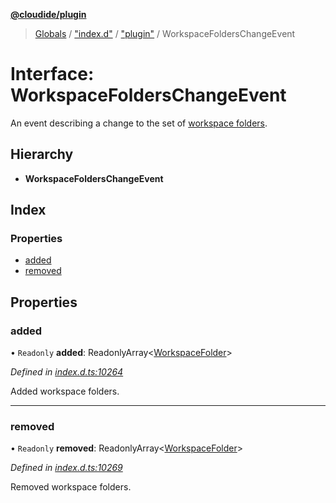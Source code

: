 **[@cloudide/plugin](../README.md)**

> [Globals](../README.md) / ["index.d"](../modules/_index_d_.md) / ["plugin"](../modules/_index_d_._plugin_.md) / WorkspaceFoldersChangeEvent

# Interface: WorkspaceFoldersChangeEvent

An event describing a change to the set of [workspace folders](#workspace.workspaceFolders).

## Hierarchy

* **WorkspaceFoldersChangeEvent**

## Index

### Properties

* [added](_index_d_._plugin_.workspacefolderschangeevent.md#added)
* [removed](_index_d_._plugin_.workspacefolderschangeevent.md#removed)

## Properties

### added

• `Readonly` **added**: ReadonlyArray\<[WorkspaceFolder](_index_d_._plugin_.workspacefolder.md)>

*Defined in [index.d.ts:10264](https://github.com/shuyaqian/cloudide-plugin-api/blob/9d985be/index.d.ts#L10264)*

Added workspace folders.

___

### removed

• `Readonly` **removed**: ReadonlyArray\<[WorkspaceFolder](_index_d_._plugin_.workspacefolder.md)>

*Defined in [index.d.ts:10269](https://github.com/shuyaqian/cloudide-plugin-api/blob/9d985be/index.d.ts#L10269)*

Removed workspace folders.
